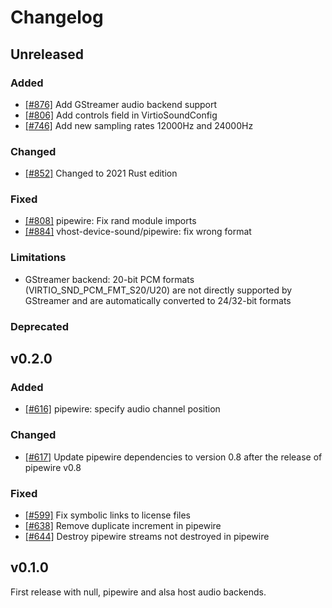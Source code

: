 # Changelog
## Unreleased

### Added

- [[#876]](https://github.com/rust-vmm/vhost-device/pull/876) Add GStreamer audio backend support
- [[#806]](https://github.com/rust-vmm/vhost-device/pull/806) Add controls field in VirtioSoundConfig
- [[#746]](https://github.com/rust-vmm/vhost-device/pull/746) Add new sampling rates 12000Hz and 24000Hz

### Changed

- [[#852]](https://github.com/rust-vmm/vhost-device/pull/852) Changed to 2021 Rust edition

### Fixed
- [[#808]](https://github.com/rust-vmm/vhost-device/pull/808) pipewire: Fix rand module imports
- [[#884]](https://github.com/rust-vmm/vhost-device/pull/884) vhost-device-sound/pipewire: fix wrong format

### Limitations

- GStreamer backend: 20-bit PCM formats (VIRTIO_SND_PCM_FMT_S20/U20) are not directly supported by GStreamer and are automatically converted to 24/32-bit formats

### Deprecated

## v0.2.0

### Added
- [[#616]](https://github.com/rust-vmm/vhost-device/pull/616) pipewire: specify audio
  channel position

### Changed
- [[#617]](https://github.com/rust-vmm/vhost-device/pull/617) Update pipewire
  dependencies to version 0.8 after the release of pipewire v0.8

### Fixed
- [[#599]](https://github.com/rust-vmm/vhost-device/pull/599) Fix symbolic links to license files
- [[#638]](https://github.com/rust-vmm/vhost-device/pull/638) Remove duplicate increment in pipewire
- [[#644]](https://github.com/rust-vmm/vhost-device/pull/644) Destroy pipewire streams not destroyed in pipewire

## v0.1.0

First release with null, pipewire and alsa host audio backends.
